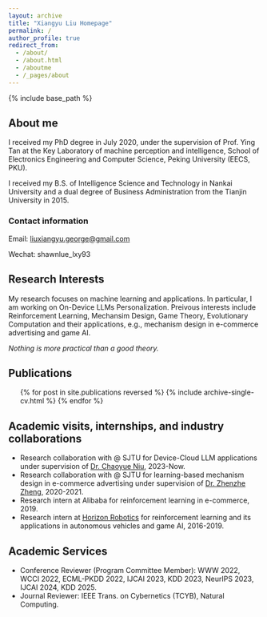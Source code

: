 ```yaml
---
layout: archive
title: "Xiangyu Liu Homepage"
permalink: /
author_profile: true
redirect_from:
  - /about/
  - /about.html
  - /aboutme
  - /_pages/about
---
```


{% include base_path %}

## About me

I received my PhD degree in July 2020, under the supervision of Prof. Ying Tan at the Key Laboratory of machine perception and intelligence, School of Electronics Engineering and Computer Science, Peking University (EECS, PKU).

I received my B.S. of Intelligence Science and Technology in Nankai University and a dual degree of Business Administration from the Tianjin University in 2015.

### Contact information
Email: liuxiangyu.george@gmail.com

Wechat: shawnlue_lxy93

## Research Interests

My research focuses on machine learning and applications. In particular, I am working on On-Device LLMs Personalization. Preivous interests include Reinforcement Learning, Mechansim Design, Game Theory, Evolutionary Computation and their applications, e.g., mechanism design in e-commerce advertising and game AI.

_Nothing is more practical than a good theory._

## Publications

<ul>{% for post in site.publications reversed %}
{% include archive-single-cv.html %}
{% endfor %}</ul>

## Academic visits, internships, and industry collaborations

* Research collaboration with @ SJTU for Device-Cloud LLM applications under supervision of [Dr. Chaoyue Niu](https://scholar.google.com/citations?hl=en&user=SHb5q08AAAAJ&view_op=list_works&sortby=pubdate), 2023-Now.
* Research collaboration with @ SJTU for learning-based mechanism design in e-commerce advertising under supervision of [Dr. Zhenzhe Zheng](https://zhengzhenzhe220.github.io/), 2020-2021.
* Research intern at Alibaba for reinforcement learning in e-commerce, 2019.
* Research intern at [Horizon Robotics](https://en.horizon.ai/) for reinforcement learning and its applications in autonomous vehicles and game AI, 2016-2019.

## Academic Services

* Conference Reviewer (Program Committee Member): WWW 2022, WCCI 2022, ECML-PKDD 2022, IJCAI 2023, KDD 2023, NeurIPS 2023, IJCAI 2024, KDD 2025.
* Journal Reviewer: IEEE Trans. on Cybernetics (TCYB), Natural Computing.
